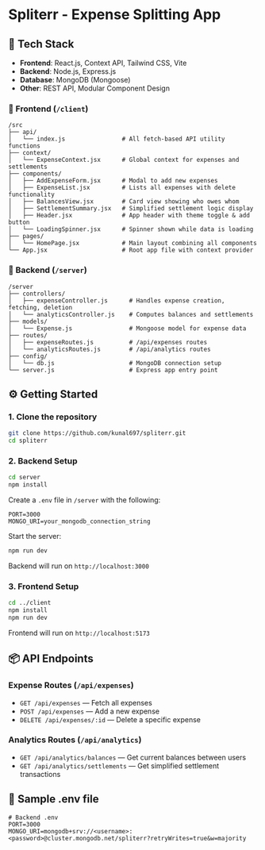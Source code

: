 # Spliterr - Expense Splitting App

## 🔧 Tech Stack
- **Frontend**: React.js, Context API, Tailwind CSS, Vite
- **Backend**: Node.js, Express.js
- **Database**: MongoDB (Mongoose)
- **Other**: REST API, Modular Component Design

### 🔹 Frontend (`/client`)
```
/src
├── api/
│   └── index.js                # All fetch-based API utility functions
├── context/
│   └── ExpenseContext.jsx      # Global context for expenses and settlements
├── components/
│   ├── AddExpenseForm.jsx      # Modal to add new expenses
│   ├── ExpenseList.jsx         # Lists all expenses with delete functionality
│   ├── BalancesView.jsx        # Card view showing who owes whom
│   ├── SettlementSummary.jsx   # Simplified settlement logic display
│   ├── Header.jsx              # App header with theme toggle & add button
│   └── LoadingSpinner.jsx      # Spinner shown while data is loading
├── pages/
│   └── HomePage.jsx            # Main layout combining all components
└── App.jsx                     # Root app file with context provider
```

### 🔹 Backend (`/server`)
```
/server
├── controllers/
│   ├── expenseController.js      # Handles expense creation, fetching, deletion
│   └── analyticsController.js    # Computes balances and settlements
├── models/
│   └── Expense.js                # Mongoose model for expense data
├── routes/
│   ├── expenseRoutes.js          # /api/expenses routes
│   └── analyticsRoutes.js        # /api/analytics routes
├── config/
│   └── db.js                     # MongoDB connection setup
└── server.js                     # Express app entry point
```

## ⚙️ Getting Started

### 1. Clone the repository
```bash
git clone https://github.com/kunal697/spliterr.git
cd spliterr
```

### 2. Backend Setup
```bash
cd server
npm install
```

Create a `.env` file in `/server` with the following:
```env
PORT=3000
MONGO_URI=your_mongodb_connection_string
```

Start the server:
```bash
npm run dev
```

Backend will run on `http://localhost:3000`

### 3. Frontend Setup
```bash
cd ../client
npm install
npm run dev
```

Frontend will run on `http://localhost:5173`

## 📦 API Endpoints

### Expense Routes (`/api/expenses`)
- `GET /api/expenses` — Fetch all expenses
- `POST /api/expenses` — Add a new expense
- `DELETE /api/expenses/:id` — Delete a specific expense

### Analytics Routes (`/api/analytics`)
- `GET /api/analytics/balances` — Get current balances between users
- `GET /api/analytics/settlements` — Get simplified settlement transactions

## 🧪 Sample .env file
```env
# Backend .env
PORT=3000
MONGO_URI=mongodb+srv://<username>:<password>@cluster.mongodb.net/spliterr?retryWrites=true&w=majority
```
